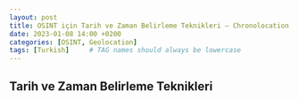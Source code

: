 ```yaml
---
layout: post
title: OSINT için Tarih ve Zaman Belirleme Teknikleri – Chronolocation - 3
date: 2023-01-08 14:00 +0200
categories: [OSINT, Geolocation]
tags: [Turkish]     # TAG names should always be lowercase
---
```


## Tarih ve Zaman Belirleme Teknikleri
